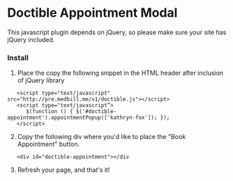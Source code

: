 Doctible Appointment Modal
=========
This javascript plugin depends on jQuery, so please make sure your site has jQuery included.
 
### Install
 
1. Place the copy the following snippet in the HTML header after inclusion of jQuery library
```
   <script type="text/javascript" src="http://pre.medbill.me/v1/doctible.js"></script>
   <script type="text/javascript”>
      $(function () { $('#doctible-appointment').appointmentPopup(['kathryn-fox']); });
   </script>
```
 
2. Copy the following div where you'd like to place the "Book Appointment" button.
 
```
   <div id="doctible-appointment"></div
```
 
3. Refresh your page, and that's it!

